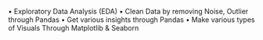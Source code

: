 • Exploratory Data Analysis (EDA)
• Clean Data by removing Noise, Outlier through Pandas
• Get various insights through Pandas
• Make various types of Visuals Through  Matplotlib & Seaborn
